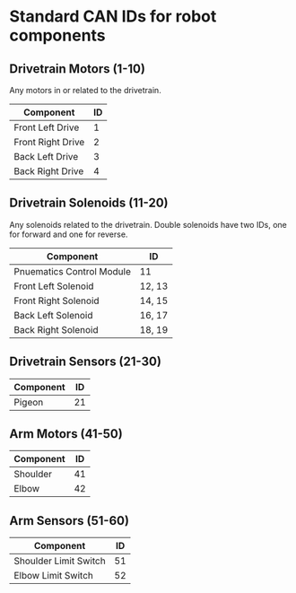 # Standard CAN IDs for robot components

## Drivetrain Motors (1-10)

Any motors in or related to the drivetrain.

|Component|ID|
|-|-|
|Front Left Drive|1|
|Front Right Drive|2|
|Back Left Drive|3|
|Back Right Drive|4|

## Drivetrain Solenoids (11-20)

Any solenoids related to the drivetrain. Double solenoids have two IDs, one for forward and one for reverse.

|Component|ID|
|-|-|
|Pnuematics Control Module|11|
|Front Left Solenoid|12, 13|
|Front Right Solenoid|14, 15|
|Back Left Solenoid|16, 17|
|Back Right Solenoid|18, 19|

## Drivetrain Sensors (21-30)

|Component|ID|
|-|-|
|Pigeon|21|

## Arm Motors (41-50)

|Component|ID|
|-|-|
|Shoulder|41|
|Elbow|42|

## Arm Sensors (51-60)

|Component|ID|
|-|-|
|Shoulder Limit Switch|51|
|Elbow Limit Switch|52|
